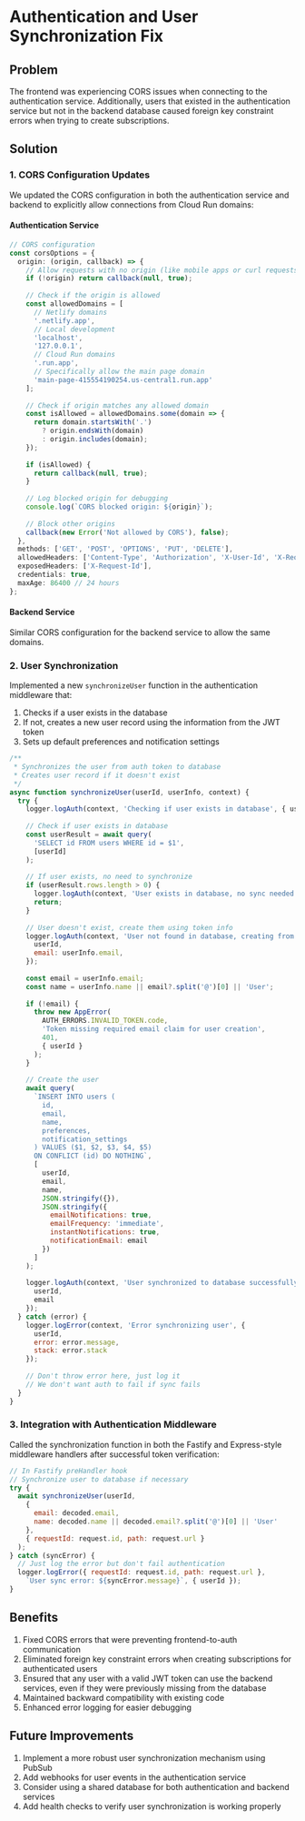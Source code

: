 # Authentication and User Synchronization Fix

## Problem
The frontend was experiencing CORS issues when connecting to the authentication service. Additionally, users that existed in the authentication service but not in the backend database caused foreign key constraint errors when trying to create subscriptions.

## Solution

### 1. CORS Configuration Updates

We updated the CORS configuration in both the authentication service and backend to explicitly allow connections from Cloud Run domains:

#### Authentication Service
```typescript
// CORS configuration
const corsOptions = {
  origin: (origin, callback) => {
    // Allow requests with no origin (like mobile apps or curl requests)
    if (!origin) return callback(null, true);
    
    // Check if the origin is allowed
    const allowedDomains = [
      // Netlify domains
      '.netlify.app',
      // Local development
      'localhost',
      '127.0.0.1',
      // Cloud Run domains
      '.run.app',
      // Specifically allow the main page domain
      'main-page-415554190254.us-central1.run.app'
    ];
    
    // Check if origin matches any allowed domain
    const isAllowed = allowedDomains.some(domain => {
      return domain.startsWith('.') 
        ? origin.endsWith(domain)
        : origin.includes(domain);
    });
    
    if (isAllowed) {
      return callback(null, true);
    }
    
    // Log blocked origin for debugging
    console.log(`CORS blocked origin: ${origin}`);
    
    // Block other origins
    callback(new Error('Not allowed by CORS'), false);
  },
  methods: ['GET', 'POST', 'OPTIONS', 'PUT', 'DELETE'],
  allowedHeaders: ['Content-Type', 'Authorization', 'X-User-Id', 'X-Request-Id'],
  exposedHeaders: ['X-Request-Id'],
  credentials: true,
  maxAge: 86400 // 24 hours
};
```

#### Backend Service
Similar CORS configuration for the backend service to allow the same domains.

### 2. User Synchronization

Implemented a new `synchronizeUser` function in the authentication middleware that:

1. Checks if a user exists in the database
2. If not, creates a new user record using the information from the JWT token
3. Sets up default preferences and notification settings

```javascript
/**
 * Synchronizes the user from auth token to database
 * Creates user record if it doesn't exist
 */
async function synchronizeUser(userId, userInfo, context) {
  try {
    logger.logAuth(context, 'Checking if user exists in database', { userId });
    
    // Check if user exists in database
    const userResult = await query(
      'SELECT id FROM users WHERE id = $1',
      [userId]
    );
    
    // If user exists, no need to synchronize
    if (userResult.rows.length > 0) {
      logger.logAuth(context, 'User exists in database, no sync needed', { userId });
      return;
    }
    
    // User doesn't exist, create them using token info
    logger.logAuth(context, 'User not found in database, creating from token info', { 
      userId,
      email: userInfo.email,
    });
    
    const email = userInfo.email;
    const name = userInfo.name || email?.split('@')[0] || 'User';
    
    if (!email) {
      throw new AppError(
        AUTH_ERRORS.INVALID_TOKEN.code,
        'Token missing required email claim for user creation',
        401,
        { userId }
      );
    }
    
    // Create the user
    await query(
      `INSERT INTO users (
        id,
        email,
        name,
        preferences,
        notification_settings
      ) VALUES ($1, $2, $3, $4, $5)
      ON CONFLICT (id) DO NOTHING`,
      [
        userId,
        email,
        name,
        JSON.stringify({}),
        JSON.stringify({
          emailNotifications: true,
          emailFrequency: 'immediate',
          instantNotifications: true,
          notificationEmail: email
        })
      ]
    );
    
    logger.logAuth(context, 'User synchronized to database successfully', { 
      userId,
      email
    });
  } catch (error) {
    logger.logError(context, 'Error synchronizing user', { 
      userId,
      error: error.message,
      stack: error.stack
    });
    
    // Don't throw error here, just log it
    // We don't want auth to fail if sync fails
  }
}
```

### 3. Integration with Authentication Middleware

Called the synchronization function in both the Fastify and Express-style middleware handlers after successful token verification:

```javascript
// In Fastify preHandler hook
// Synchronize user to database if necessary
try {
  await synchronizeUser(userId, 
    { 
      email: decoded.email, 
      name: decoded.name || decoded.email?.split('@')[0] || 'User' 
    }, 
    { requestId: request.id, path: request.url }
  );
} catch (syncError) {
  // Just log the error but don't fail authentication
  logger.logError({ requestId: request.id, path: request.url }, 
    `User sync error: ${syncError.message}`, { userId });
}
```

## Benefits

1. Fixed CORS errors that were preventing frontend-to-auth communication
2. Eliminated foreign key constraint errors when creating subscriptions for authenticated users
3. Ensured that any user with a valid JWT token can use the backend services, even if they were previously missing from the database
4. Maintained backward compatibility with existing code
5. Enhanced error logging for easier debugging

## Future Improvements

1. Implement a more robust user synchronization mechanism using PubSub
2. Add webhooks for user events in the authentication service
3. Consider using a shared database for both authentication and backend services
4. Add health checks to verify user synchronization is working properly